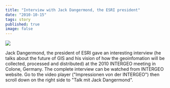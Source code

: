 ```yaml
---
title: "Interview with Jack Dangermond, the ESRI president"
date: "2010-10-15"
tags: story
published: true
image: false
---
```


![]({{site.baseurl}}/uploads/img/posts/interview_Jack_Dangermond.jpg)

Jack Dangermond, the president of ESRI gave an interesting interview (he talks about the future of GIS and his vision of how the geoinfomation will be collected, processed and distributed) at the 2010 INTERGEO meeting in Colone, Germany. The complete interview can be watched from INTERGEO website. Go to the video player ("Impressionen von der INTERGEO") then scroll down on the right side to "Talk mit Jack Dangermond".
